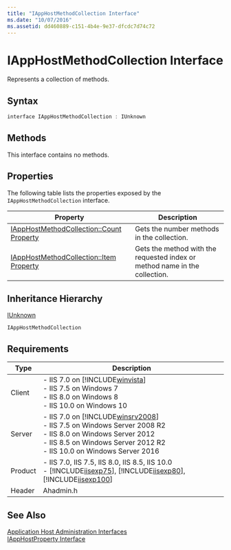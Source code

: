```yaml
---
title: "IAppHostMethodCollection Interface"
ms.date: "10/07/2016"
ms.assetid: dd460889-c151-4b4e-9e37-dfcdc7d74c72
---
```

# IAppHostMethodCollection Interface
Represents a collection of methods.  
  
## Syntax  
  
```cpp  
interface IAppHostMethodCollection : IUnknown  
```  
  
## Methods  
 This interface contains no methods.  
  
## Properties  
 The following table lists the properties exposed by the `IAppHostMethodCollection` interface.  
  
|Property|Description|  
|--------------|-----------------|  
|[IAppHostMethodCollection::Count Property](../../web-development-reference/native-code-api-reference/iapphostmethodcollection-count-property.md)|Gets the number methods in the collection.|  
|[IAppHostMethodCollection::Item Property](../../web-development-reference/native-code-api-reference/iapphostmethodcollection-item-property.md)|Gets the method with the requested index or method name in the collection.|  
  
## Inheritance Hierarchy  
 [IUnknown](https://go.microsoft.com/fwlink/?LinkId=55951)  
  
 `IAppHostMethodCollection`  
  
## Requirements  
  
|Type|Description|  
|----------|-----------------|  
|Client|-   IIS 7.0 on [!INCLUDE[winvista](../../wmi-provider/includes/winvista-md.md)]<br />-   IIS 7.5 on Windows 7<br />-   IIS 8.0 on Windows 8<br />-   IIS 10.0 on Windows 10|  
|Server|-   IIS 7.0 on [!INCLUDE[winsrv2008](../../wmi-provider/includes/winsrv2008-md.md)]<br />-   IIS 7.5 on Windows Server 2008 R2<br />-   IIS 8.0 on Windows Server 2012<br />-   IIS 8.5 on Windows Server 2012 R2<br />-   IIS 10.0 on Windows Server 2016|  
|Product|-   IIS 7.0, IIS 7.5, IIS 8.0, IIS 8.5, IIS 10.0<br />-   [!INCLUDE[iisexp75](../../web-development-reference/native-code-api-reference/includes/iisexp75-md.md)], [!INCLUDE[iisexp80](../../web-development-reference/native-code-api-reference/includes/iisexp80-md.md)], [!INCLUDE[iisexp100](../../web-development-reference/native-code-api-reference/includes/iisexp100-md.md)]|  
|Header|Ahadmin.h|  
  
## See Also  
 [Application Host Administration Interfaces](../../web-development-reference/native-code-api-reference/application-host-administration-interfaces.md)   
 [IAppHostProperty Interface](../../web-development-reference/native-code-api-reference/iapphostproperty-interface.md)
